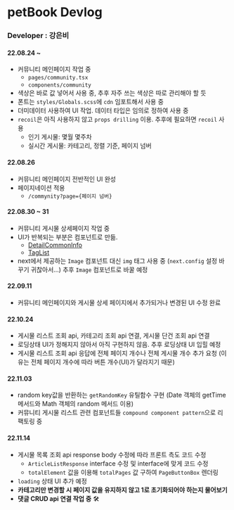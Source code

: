 # petBook Devlog

### Developer : 강은비

#### 22.08.24 ~

- 커뮤니티 메인페이지 작업 중
  - `pages/community.tsx`
  - `components/community`
- 색상은 바로 값 넣어서 사용 중, 추후 자주 쓰는 색상은 따로 관리해야 할 듯
- 폰트는 `styles/Globals.scss`에 `cdn` 임포트해서 사용 중
- 더미데이터 사용하여 UI 작업. 데이터 타입은 임의로 정하여 사용 중
- `recoil`은 아직 사용하지 않고 `props drilling` 이용. 추후에 필요하면 `recoil` 사용
  - 인기 게시물: 몇월 몇주차
  - 실시간 게시물: 카테고리, 정렬 기준, 페이지 넘버

#### 22.08.26

- 커뮤니티 메인페이지 전반적인 UI 완성
- 페이지네이션 적용
  - `/commynity?page={페이지 넘버}`

#### 22.08.30 ~ 31

- 커뮤니티 게시물 상세페이지 작업 중
- UI가 반복되는 부분은 컴포넌트로 만듦.
  - [DetailCommonInfo](https://github.com/K-Slave/petBook-Client/blob/eunnbi-feature/petbook_fe/components/community/DetailCommonInfo.tsx)
  - [TagList](https://github.com/K-Slave/petBook-Client/blob/eunnbi-feature/petbook_fe/components/community/TagList.tsx)
- next에서 제공하는 `Image` 컴포넌트 대신 `img` 태그 사용 중 (`next.config` 설정 바꾸기 귀찮아서...) 추후 `Image` 컴포넌트로 바꿀 예정

#### 22.09.11

- 커뮤니티 메인페이지와 게시물 상세 페이지에서 추가되거나 변경된 UI 수정 완료

#### 22.10.24

- 게시물 리스트 조회 api, 카테고리 조회 api 연결, 게시물 단건 조회 api 연결
- 로딩상태 UI가 정해지지 않아서 아직 구현하지 않음. 추후 로딩상태 UI 입힐 예정
- 게시물 리스트 조회 api 응답에 전체 페이지 개수나 전체 게시물 개수 추가 요청 (이유는 전체 페이지 개수에 따라 버튼 개수(UI)가 달라지기 때문)

#### 22.11.03

- random key값을 반환하는 `getRandomKey` 유틸함수 구현 (Date 객체의 getTime 메서드와 Math 객체의 random 메서드 이용)
- 커뮤니티 게시물 리스트 관련 컴포넌트들 `compound component pattern`으로 리팩토링 중


#### 22.11.14

- 게시물 목록 조회 api response body 수정에 따라 프론트 측도 코드 수정
  - `ArticleListResponse` interface 수정 및 interface에 맞게 코드 수정
  - `totalElement` 값을 이용해 `totalPages` 값 구하여 `PageButtonBox` 렌더링
- `loading` 상태 UI 추가 예정
- **카테고리만 변경할 시 페이지 값을 유지하지 않고 1로 초기화되어야 하는지 물어보기**
- **댓글 CRUD api 연결 작업 중** 🛠️
